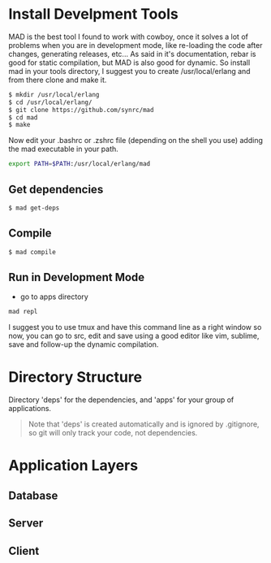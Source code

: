 Install Develpment Tools
========================

MAD is the best tool I found to work with cowboy, once it solves a lot of 
problems when you are in development mode, like re-loading the code after 
changes, generating releases, etc... As said in it's documentation, rebar is 
good for static compilation, but MAD is also good for dynamic. So install mad 
in your tools directory, I suggest you to create /usr/local/erlang and from 
there clone and make it. 

``` bash
$ mkdir /usr/local/erlang 
$ cd /usr/local/erlang/ 
$ git clone https://github.com/synrc/mad
$ cd mad 
$ make 
```

Now edit your .bashrc or .zshrc file (depending on the shell you use) adding 
the mad executable in your path.

``` bash
export PATH=$PATH:/usr/local/erlang/mad
```

Get dependencies 
----------------

``` bash
$ mad get-deps
```

Compile
-------

``` bash
$ mad compile
```

Run in Development Mode
---------------------

* go to apps directory

``` bash
mad repl
```
I suggest you to use tmux and have this command line as a right window 
so now, you can go to src, edit and save using a good editor like vim, 
sublime, save and follow-up the dynamic compilation.



Directory Structure
===================


Directory 'deps' for the dependencies, and 'apps' for your group 
of applications. 

> Note that 'deps' is created automatically and 
> is ignored by .gitignore, so git will only track your code, not 
> dependencies. 







Application Layers
==================


Database
--------



Server
------



Client
------


